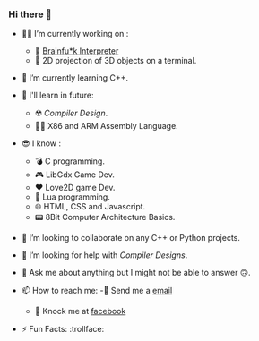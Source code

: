 ### Hi there 👋

<!--
**JonayedMohiuddin/JonayedMohiuddin** is a ✨ _special_ ✨ repository because its `README.md` (this file) appears on your GitHub profile.
Here are some ideas to get you started:
-->
- 👨‍🔧 I’m currently working on :
  - 🤪 [Brainfu*k Interpreter](https://github.com/JonayedMohiuddin/Brainf-ck.git)
  - 🍩 2D projection of 3D objects on a terminal.

- 🌱 I’m currently learning C++.
- 🚀 I'll learn in future:
  - ☢️ _Compiler Design_.
  - 👨‍💻 X86 and ARM Assembly Language.
- 😎 I know : 
  - 💣 C programming.
  - 🎮 LibGdx Game Dev.
  - ❤ Love2D game Dev.
  - 🌙 Lua programming.
  - 🌐 HTML, CSS and Javascript.
  - 📟 8Bit Computer Architecture Basics.
- 🤝 I’m looking to collaborate on any C++ or Python projects.
- 🤔 I’m looking for help with _Compiler Designs_.
- 💬 Ask me about anything but I might not be able to answer 🙃.
- 📫 How to reach me: 
  -📧 Send me a [email](jonayedmohiuddin@gmail.com)
  - 📲 Knock me at [facebook](https://www.facebook.com/jonayedmohiuddin)
- ⚡ Fun Facts: :trollface:
<!--
- 😄 Pronouns: ...
-->
